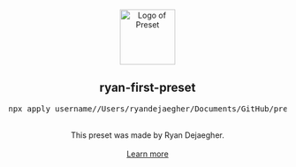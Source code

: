<p align="center">
  <br />
  <a href="https://preset.dev">
    <img width="100" src="https://raw.githubusercontent.com/preset/preset/main/.github/assets/logo.svg" alt="Logo of Preset">
  </a>
  <br />
</p>

<h2 align="center">ryan-first-preset</h2>
<pre><div align="center">npx apply username//Users/ryandejaegher/Documents/GitHub/preset-dev-test</div></pre>

<br />

<div align="center">
  This preset was made by Ryan Dejaegher.
  <br />
  <br />
  <a href="https://preset.dev">Learn more</a>
</div>

